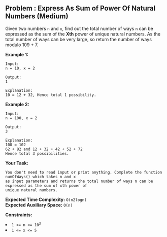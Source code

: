 ## Problem : Express As Sum of Power Of Natural Numbers (Medium)
Given two numbers ```n``` and ```x```, find out the total number of ways ```n``` can be expressed as the sum of the **Xth** power of unique natural numbers. As the total number of ways can be very large, so return the number of ways modulo 109 + 7. 

**Example 1:**
```
Input: 
n = 10, x = 2

Output: 
1 

Explanation: 
10 = 12 + 32, Hence total 1 possibility. 
```

**Example 2:**
```
Input: 
n = 100, x = 2

Output: 
3

Explanation: 
100 = 102 
62 + 82 and 12 + 32 + 42 + 52 + 72 
Hence total 3 possibilities. 
```

**Your Task:**
```
You don't need to read input or print anything. Complete the function numOfWays() which takes n and x 
as input parameters and returns the total number of ways n can be expressed as the sum of xth power of
unique natural numbers.
```

**Expected Time Complexity:** ```O(n2logn)```<br>
**Expected Auxiliary Space:** ```O(n)```

**Constraints:**
<li><code>1 <= n <= 10<sup>3</sup></code></li>
<li><code>1 <= x <= 5</code></li>
